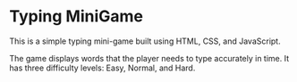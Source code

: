 # Typing MiniGame

This is a simple typing mini-game built using HTML, CSS, and JavaScript.

The game displays words that the player needs to type accurately in time. It has three difficulty levels: Easy, Normal, and Hard.
